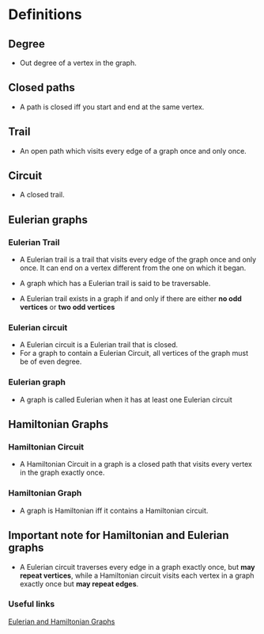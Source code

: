 # Definitions

## Degree
- Out degree of a vertex in the graph.

## Closed paths
- A path is closed iff you start and end at the same vertex.

## Trail
- An open path which visits every edge of a graph once and only once.

## Circuit
- A closed trail.

## Eulerian graphs

### Eulerian Trail
  - A Eulerian trail is a trail that visits every edge of the graph once and only once. It can end on a vertex different from the one on which it began.

  - A graph which has a Eulerian trail is said to be traversable.

  - A Eulerian trail exists in a graph if and only if there are either **no odd vertices** or **two odd vertices**  

### Eulerian circuit
  - A Eulerian circuit is a Eulerian trail that is closed.
  - For a graph to contain a Eulerian Circuit, all vertices of the graph must be of even degree.

### Eulerian graph
  - A graph is called Eulerian when it has at least one Eulerian circuit

## Hamiltonian Graphs

### Hamiltonian Circuit
  - A Hamiltonian Circuit in a graph is a closed path that visits every vertex in the graph exactly once.

### Hamiltonian Graph
  - A graph is Hamiltonian iff it contains a Hamiltonian circuit.

## Important note for Hamiltonian and Eulerian graphs
- A Eulerian circuit traverses every edge in a graph exactly once, but **may repeat vertices**, while a Hamiltonian circuit visits each vertex in a graph exactly once but **may repeat edges**.

### Useful links
[Eulerian and Hamiltonian Graphs](http://www3.ul.ie/cemtl/pdf%20files/cm2/GraphEulerHamilton.pdf)
